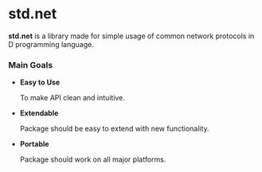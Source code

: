 # std.net

__std.net__ is a library made for simple usage of common network protocols in D programming language.

### Main Goals

 - __Easy to Use__
   
    To make API clean and intuitive.

 - __Extendable__
   
    Package should be easy to extend with new functionality.

 - __Portable__
   
    Package should work on all major platforms.
